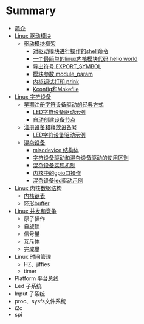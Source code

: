 # Summary

* [简介](README.md)
* [Linux 驱动模块](moudle/README.md)
  * [驱动模块框架](moudle/moudle.md)
    * [对驱动模块进行操作的shell命令](moudle/moudle_shell.md)
    * [一个最简单的linux内核模块代码 hello world](moudle/hello_world.md)
    * [导出符号 EXPORT_SYMBOL](moudle/export_symbol.md)
    * [模块参数 module_param](moudle/module_param.md)
    * [内核调试打印 prink](moudle/printk.md)
    * [Kconfig和Makefile](moudle/Kconfig_Makefile.md)
* [Linux 字符设备](char/README.md)
    * [早期注册字符设备驱动的经典方式](char/register_chrdev.md)
        * [LED字符设备驱动示例](char/led_chardrv1.md)
        * [自动创建设备节点](char/class_create.md)
    * [注册设备和释放设备号](char/register_chrdev_region.md)
        * [LED字符设备驱动示例](char/led_chardrv2.md)
    * [混杂设备](char/misc.md)
        * [miscdevice 结构体](char/struct_miscdevice.md)
        * [字符设备驱动和混杂设备驱动的使用区别](char/misc_char_usage_diff.md)
        * [混杂设备实现机制](char/miscdev_implement.md)
        * [内核中的gpio口操作](char/gpio.md)
        * [混杂设备led驱动示例](char/led_misc.md)
* [Linux 内核数据结构](data_structure/README.md)
  * [内核链表](data_structure/list.md)
  * [环形buffer](data_structure/ringbuffer.md)
* [Linux 并发和竞争](linux-bing-fa-he-jing-zheng.md)
  * 原子操作
  * 自旋锁
  * 信号量
  * 互斥体
  * 完成量
* Linux 时间管理
  * HZ、jiffies
  * timer
* Platform 平台总线
* Led 子系统
* Input 子系统
* proc、sysfs文件系统
* i2c
* spi

